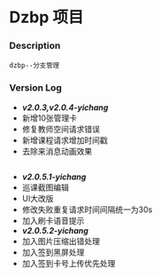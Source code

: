 # Dzbp 项目

### Description

    dzbp--分支管理


  ###   Version Log

* ***v2.0.3,v2.0.4-yichang*** 
* 新增10张管理卡
* 修复教师空间请求错误
* 新增课程请求增加时间戳
* 去除来消息动画效果
````
````
* ***v2.0.5.1-yichang*** 
* 巡课截图编辑
* UI大改版
* 修改失败重复请求时间间隔统一为30s
* 加入刷卡语音提示
* ***v2.0.5.2-yichang*** 
* 加入图片压缩出错处理
* 加入签到黑屏处理
* 加入签到卡号上传优先处理